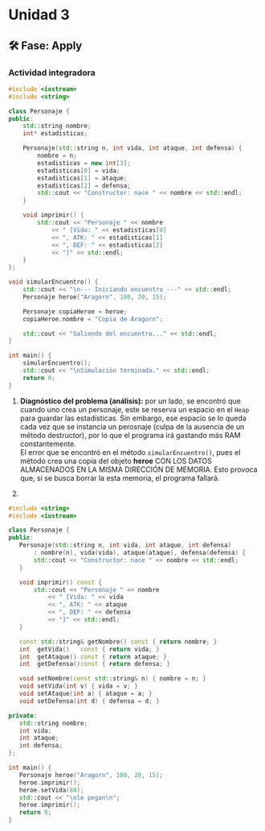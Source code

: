 # Unidad 3


## 🛠 Fase: Apply

### Actividad integradora

``` c++
#include <iostream>
#include <string>

class Personaje {
public:
    std::string nombre;
    int* estadisticas;

    Personaje(std::string n, int vida, int ataque, int defensa) {
        nombre = n;
        estadisticas = new int[3];
        estadisticas[0] = vida;
        estadisticas[1] = ataque;
        estadisticas[2] = defensa;
        std::cout << "Constructor: nace " << nombre << std::endl;
    }

    void imprimir() {
        std::cout << "Personaje " << nombre
            << " [Vida: " << estadisticas[0]
            << ", ATK: " << estadisticas[1]
            << ", DEF: " << estadisticas[2]
            << "]" << std::endl;
    }
};

void simularEncuentro() {
    std::cout << "\n--- Iniciando encuentro ---" << std::endl;
    Personaje heroe("Aragorn", 100, 20, 15);

    Personaje copiaHeroe = heroe;
    copiaHeroe.nombre = "Copia de Aragorn";

    std::cout << "Saliendo del encuentro..." << std::endl;
}

int main() {
    simularEncuentro();
    std::cout << "\nSimulación terminada." << std::endl;
    return 0;
}
```

1. **Diagnóstico del problema (análisis):** por un lado, se encontró que cuando uno crea un personaje, este se reserva un espacio en el `Heap` para guardar las estadísticas. Sin embargo, ese espacio se lo queda cada vez que se instancia un perosnaje (culpa de la ausencia de un método destructor), por lo que el programa irá gastando más RAM constantemente.  
El error que se encontró en el método `simularEncuentro()`, pues el método crea una copia del objeto **heroe** CON LOS DATOS ALMACENADOS EN LA MISMA DIRECCIÓN DE MEMORIA. Esto provoca que, si se busca borrar la esta memoria, el programa fallará.



2.
 ``` c++
#include <string>
#include <iostream>

class Personaje {
public:
    Personaje(std::string n, int vida, int ataque, int defensa)
        : nombre(n), vida(vida), ataque(ataque), defensa(defensa) {
        std::cout << "Constructor: nace " << nombre << std::endl;
    }

    void imprimir() const {
        std::cout << "Personaje " << nombre
            << " [Vida: " << vida
            << ", ATK: " << ataque
            << ", DEF: " << defensa
            << "]" << std::endl;
    }

    const std::string& getNombre() const { return nombre; }
    int  getVida()   const { return vida; }
    int  getAtaque() const { return ataque; }
    int  getDefensa()const { return defensa; }

    void setNombre(const std::string& n) { nombre = n; }
    void setVida(int v) { vida = v; }
    void setAtaque(int a) { ataque = a; }
    void setDefensa(int d) { defensa = d; }

private:
    std::string nombre;
    int vida;
    int ataque;
    int defensa;
};

int main() {
    Personaje heroe("Aragorn", 100, 20, 15);
    heroe.imprimir();
    heroe.setVida(80);
    std::cout << "\nle pegan\n";
    heroe.imprimir();
    return 0;
}

```
    

